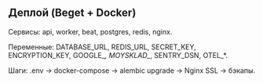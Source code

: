 ## Деплой (Beget + Docker)

Сервисы: api, worker, beat, postgres, redis, nginx.

Переменные: DATABASE_URL, REDIS_URL, SECRET_KEY, ENCRYPTION_KEY, GOOGLE_*, MOYSKLAD_*, SENTRY_DSN, OTEL_*.

Шаги: .env → docker-compose → alembic upgrade → Nginx SSL → бэкапы.


